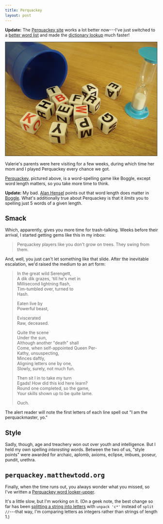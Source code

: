 ```yaml
---
title: Perquackey
layout: post
---
```

<p class="update"><strong>Update:</strong> The <a href="http://perquackey.matthewtodd.org/">Perquackey site</a> works a lot better now---I've just switched to a <a href="http://personal.riverusers.com/~thegrendel/software.html" title="YAWL">better word list</a> and made the <a href="http://matthewtodd.org/svn/public/perquackey/lib/perquackey/fast_dictionary.rb">dictionary lookup</a> much faster!</p>

<img src="/images/2007/09/28/perquackey.jpg" width="500" height="375" alt="Perquackey" style="border: 1px solid #333" />

Valerie's parents were here visiting for a few weeks, during which time her mom and I played Perquackey every chance we got.

<a href="http://www.cardinalgames.com/instruct/perquacky.htm">Perquackey</a>, pictured above, is a word-spelling game like Boggle, except word length matters, so you take more time to think.

<p class="update"><strong>Update:</strong> My bad. <a href="http://www.mindspring.com/~alanh/">Alan Hensel</a> points out that word length does matter in <a href="http://en.wikipedia.org/wiki/Boggle">Boggle</a>. What's additionally true about Perquackey is that it <em>limits</em> you to spelling just 5 words of a given length.</p>

<h2>Smack</h2>

Which, apparently, gives you more time for trash-talking. Weeks before their arrival, I started getting gems like this in my inbox:

> Perquackey players like you don't grow on trees. They swing from them.

And, well, you just can't let something like that slide. After the inevitable escalation, we'd raised the medium to an art form:

> In the great wild Serengett,  
> A dik dik grazes, 'till he's met in  
> Millisecond lightning flash,  
> Tim-tumbled over, turned to  
> Hash.
>
> Eaten live by  
> Powerful beast,
>
> Eviscerated  
> Raw, deceased.
>
> Quite the scene  
> Under the sun,  
> Although another "death" shall  
> Come, when self-appointed Queen Per-  
> Kathy, unsuspecting,  
> Minces daftly,  
> Aligning letters one by one,  
> Slowly, surely, not much fun.
>
> Then sit I in to take my turn  
> Egads! How did this kid here learn?  
> Round one completed, so the game,  
> Your skills shown up to be quite lame.
>
> Ouch.

The alert reader will note the first letters of each line spell out "I am the perquackmaster, yo."

<h2>Style</h2>

Sadly, though, age and treachery won out over youth and intelligence. But I held my own spelling <em>interesting</em> words. Between the two of us, "style points" were awarded for archaic, aplomb, axioms, eclipse, imbues, poseur, pundit, urethra.

<h2><tt>perquackey.matthewtodd.org</tt></h2>

Finally, when the time runs out, you always wonder what you missed, so I've written a <a href="http://perquackey.matthewtodd.org/">Perquackey word looker-upper</a>.

It's a little slow, but I'm working on it. (On a geek note, the best change so far has been <a href="http://matthewtodd.org/svn/public/perquackey/lib/perquackey/string.rb">splitting a string into letters</a> with <code>unpack 'c*'</code> instead of <code>split //</code>---that way, I'm comparing letters as integers rather than strings of length 1.)
